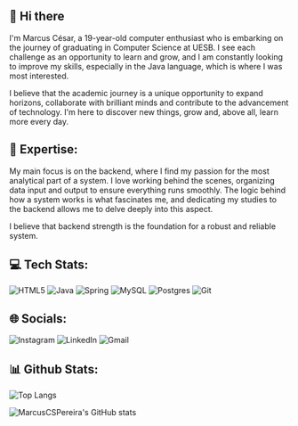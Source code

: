 ## 👋 Hi there

  I'm Marcus César, a 19-year-old computer enthusiast who is embarking on the journey of graduating in Computer Science at UESB. I see each challenge as an opportunity to learn and grow, and I am constantly looking to improve my skills, especially in the Java language, which is where I was most interested.
  
  I believe that the academic journey is a unique opportunity to expand horizons, collaborate with brilliant minds and contribute to the advancement of technology. I'm here to discover new things, grow and, above all, learn more every day.

## 🚀 Expertise:

  My main focus is on the backend, where I find my passion for the most analytical part of a system. I love working behind the scenes, organizing data input and output to ensure everything runs smoothly. The logic behind how a system works is what fascinates me, and dedicating my studies to the backend allows me to delve deeply into this aspect.

I believe that backend strength is the foundation for a robust and reliable system.

## 💻  Tech Stats:

![HTML5](https://img.shields.io/badge/html5-%23E34F26.svg?style=for-the-badge&logo=html5&logoColor=white)   ![Java](https://img.shields.io/badge/java-%23ED8B00.svg?style=for-the-badge&logo=openjdk&logoColor=white)   ![Spring](https://img.shields.io/badge/spring-%236DB33F.svg?style=for-the-badge&logo=spring&logoColor=white)   ![MySQL](https://img.shields.io/badge/mysql-%2300f.svg?style=for-the-badge&logo=mysql&logoColor=white)
![Postgres](https://img.shields.io/badge/postgres-%23316192.svg?style=for-the-badge&logo=postgresql&logoColor=white)   ![Git](https://img.shields.io/badge/git-%23F05033.svg?style=for-the-badge&logo=git&logoColor=white)

## 🌐  Socials:

![Instagram](https://img.shields.io/badge/Instagram-%23E4405F.svg?style=for-the-badge&logo=Instagram&logoColor=white)   ![LinkedIn](https://img.shields.io/badge/linkedin-%230077B5.svg?style=for-the-badge&logo=linkedin&logoColor=white)   ![Gmail](https://img.shields.io/badge/Gmail-D14836?style=for-the-badge&logo=gmail&logoColor=white)

## 📊  Github Stats:

![Top Langs](https://github-readme-stats.vercel.app/api/top-langs/?username=MarcusCSPereira&layout=donut&theme=aura)  

![MarcusCSPereira's GitHub stats](https://github-readme-stats.vercel.app/api?username=MarcusCSPereira&hide=stars&showicons=true&theme=aura)
